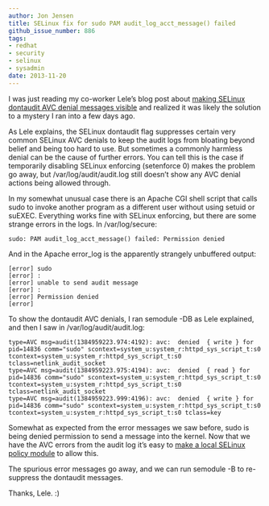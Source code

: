```yaml
---
author: Jon Jensen
title: SELinux fix for sudo PAM audit_log_acct_message() failed
github_issue_number: 886
tags:
- redhat
- security
- selinux
- sysadmin
date: 2013-11-20
---
```


I was just reading my co-worker Lele’s blog post about [making SELinux dontaudit AVC denial messages visible](/blog/2013/11/selinux-and-need-of-talking-about) and realized it was likely the solution to a mystery I ran into a few days ago.

As Lele explains, the SELinux dontaudit flag suppresses certain very common SELinux AVC denials to keep the audit logs from bloating beyond belief and being too hard to use. But sometimes a commonly harmless denial can be the cause of further errors. You can tell this is the case if temporarily disabling SELinux enforcing (setenforce 0) makes the problem go away, but /var/log/audit/audit.log still doesn’t show any AVC denial actions being allowed through.

In my somewhat unusual case there is an Apache CGI shell script that calls sudo to invoke another program as a different user without using setuid or suEXEC. Everything works fine with SELinux enforcing, but there are some strange errors in the logs. In /var/log/secure:

```nohighlight
sudo: PAM audit_log_acct_message() failed: Permission denied
```

And in the Apache error_log is the apparently strangely unbuffered output:

```nohighlight
[error] sudo
[error] :
[error] unable to send audit message
[error] :
[error] Permission denied
[error]
```

To show the dontaudit AVC denials, I ran semodule -DB as Lele explained, and then I saw in /var/log/audit/audit.log:

```nohighlight
type=AVC msg=audit(1384959223.974:4192): avc:  denied  { write } for  pid=14836 comm="sudo" scontext=system_u:system_r:httpd_sys_script_t:s0 tcontext=system_u:system_r:httpd_sys_script_t:s0 tclass=netlink_audit_socket
type=AVC msg=audit(1384959223.975:4194): avc:  denied  { read } for  pid=14836 comm="sudo" scontext=system_u:system_r:httpd_sys_script_t:s0 tcontext=system_u:system_r:httpd_sys_script_t:s0 tclass=netlink_audit_socket
type=AVC msg=audit(1384959223.999:4196): avc:  denied  { write } for  pid=14836 comm="sudo" scontext=system_u:system_r:httpd_sys_script_t:s0 tcontext=system_u:system_r:httpd_sys_script_t:s0 tclass=key
```

Somewhat as expected from the error messages we saw before, sudo is being denied permission to send a message into the kernel. Now that we have the AVC errors from the audit log it’s easy to [make a local SELinux policy module](/blog/2012/05/selinux-local-policy-modules) to allow this.

The spurious error messages go away, and we can run semodule -B to re-suppress the dontaudit messages.

Thanks, Lele. :)
